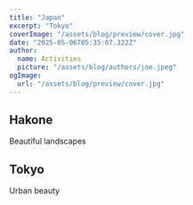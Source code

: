 ```yaml
---
title: "Japan"
excerpt: "Tokyo"
coverImage: "/assets/blog/preview/cover.jpg"
date: "2025-05-06T05:35:07.322Z"
author:
  name: Activities
  picture: "/assets/blog/authors/joe.jpeg"
ogImage:
  url: "/assets/blog/preview/cover.jpg"
---
```


## Hakone

Beautiful landscapes 


## Tokyo

Urban beauty